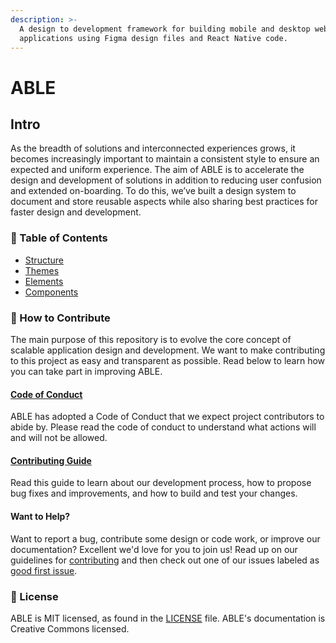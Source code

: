 ```yaml
---
description: >-
  A design to development framework for building mobile and desktop web
  applications using Figma design files and React Native code.
---
```


# ABLE

## Intro

As the breadth of solutions and interconnected experiences grows, it becomes increasingly important to maintain a consistent style to ensure an expected and uniform experience. The aim of ABLE is to accelerate the design and development of solutions in addition to reducing user confusion and extended on-boarding. To do this, we’ve built a design system to document and store reusable aspects while also sharing best practices for faster design and development.

### :book: Table of Contents

* [Structure](intro.md)
* [Themes](overview/)
* [Elements](core/overview/)
* [Components](core/components/)



### :handshake: How to Contribute

The main purpose of this repository is to evolve the core concept of scalable application design and development. We want to make contributing to this project as easy and transparent as possible. Read below to learn how you can take part in improving ABLE.

#### [Code of Conduct](contributing/code\_of\_conduct.md)

ABLE has adopted a Code of Conduct that we expect project contributors to abide by. Please read the code of conduct to understand what actions will and will not be allowed.

#### [Contributing Guide](contributing/)

Read this guide to learn about our development process, how to propose bug fixes and improvements, and how to build and test your changes.

#### Want to Help?

Want to report a bug, contribute some design or code work, or improve our documentation? Excellent we'd love for you to join us! Read up on our guidelines for [contributing](contributing/) and then check out one of our issues labeled as [good first issue](https://github.com/able-app/docs/issues?q=is%3Aissue+is%3Aopen+label%3A%22good+first+issue%22).

### :scroll: License

ABLE is MIT licensed, as found in the [LICENSE](LICENSE) file. ABLE's documentation is Creative Commons licensed.
